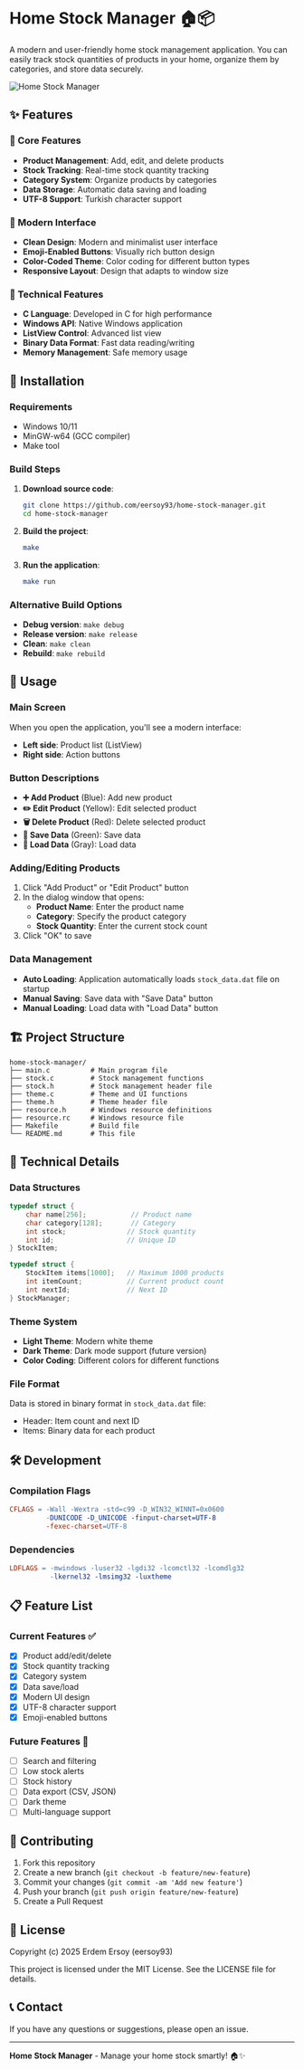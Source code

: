 # Home Stock Manager 🏠📦

A modern and user-friendly home stock management application. You can easily track stock quantities of products in your home, organize them by categories, and store data securely.

![Home Stock Manager](screenshot.png)

## ✨ Features

### 🎯 Core Features
- **Product Management**: Add, edit, and delete products
- **Stock Tracking**: Real-time stock quantity tracking
- **Category System**: Organize products by categories
- **Data Storage**: Automatic data saving and loading
- **UTF-8 Support**: Turkish character support

### 🎨 Modern Interface
- **Clean Design**: Modern and minimalist user interface
- **Emoji-Enabled Buttons**: Visually rich button design
- **Color-Coded Theme**: Color coding for different button types
- **Responsive Layout**: Design that adapts to window size

### 🔧 Technical Features
- **C Language**: Developed in C for high performance
- **Windows API**: Native Windows application
- **ListView Control**: Advanced list view
- **Binary Data Format**: Fast data reading/writing
- **Memory Management**: Safe memory usage

## 🚀 Installation

### Requirements
- Windows 10/11
- MinGW-w64 (GCC compiler)
- Make tool

### Build Steps

1. **Download source code**:
   ```bash
   git clone https://github.com/eersoy93/home-stock-manager.git
   cd home-stock-manager
   ```

2. **Build the project**:
   ```bash
   make
   ```

3. **Run the application**:
   ```bash
   make run
   ```

### Alternative Build Options

- **Debug version**: `make debug`
- **Release version**: `make release`
- **Clean**: `make clean`
- **Rebuild**: `make rebuild`

## 📱 Usage

### Main Screen
When you open the application, you'll see a modern interface:
- **Left side**: Product list (ListView)
- **Right side**: Action buttons

### Button Descriptions
- **➕ Add Product** (Blue): Add new product
- **✏️ Edit Product** (Yellow): Edit selected product
- **🗑️ Delete Product** (Red): Delete selected product
- **💾 Save Data** (Green): Save data
- **📁 Load Data** (Gray): Load data

### Adding/Editing Products
1. Click "Add Product" or "Edit Product" button
2. In the dialog window that opens:
   - **Product Name**: Enter the product name
   - **Category**: Specify the product category
   - **Stock Quantity**: Enter the current stock count
3. Click "OK" to save

### Data Management
- **Auto Loading**: Application automatically loads `stock_data.dat` file on startup
- **Manual Saving**: Save data with "Save Data" button
- **Manual Loading**: Load data with "Load Data" button

## 🏗️ Project Structure

```
home-stock-manager/
├── main.c          # Main program file
├── stock.c         # Stock management functions
├── stock.h         # Stock management header file
├── theme.c         # Theme and UI functions
├── theme.h         # Theme header file
├── resource.h      # Windows resource definitions
├── resource.rc     # Windows resource file
├── Makefile        # Build file
└── README.md       # This file
```

## 🔧 Technical Details

### Data Structures
```c
typedef struct {
    char name[256];           // Product name
    char category[128];       // Category
    int stock;               // Stock quantity
    int id;                  // Unique ID
} StockItem;

typedef struct {
    StockItem items[1000];   // Maximum 1000 products
    int itemCount;           // Current product count
    int nextId;              // Next ID
} StockManager;
```

### Theme System
- **Light Theme**: Modern white theme
- **Dark Theme**: Dark mode support (future version)
- **Color Coding**: Different colors for different functions

### File Format
Data is stored in binary format in `stock_data.dat` file:
- Header: Item count and next ID
- Items: Binary data for each product

## 🛠️ Development

### Compilation Flags
```makefile
CFLAGS = -Wall -Wextra -std=c99 -D_WIN32_WINNT=0x0600 
         -DUNICODE -D_UNICODE -finput-charset=UTF-8 
         -fexec-charset=UTF-8
```

### Dependencies
```makefile
LDFLAGS = -mwindows -luser32 -lgdi32 -lcomctl32 -lcomdlg32 
          -lkernel32 -lmsimg32 -luxtheme
```

## 📋 Feature List

### Current Features ✅
- [x] Product add/edit/delete
- [x] Stock quantity tracking
- [x] Category system
- [x] Data save/load
- [x] Modern UI design
- [x] UTF-8 character support
- [x] Emoji-enabled buttons

### Future Features 🔮
- [ ] Search and filtering
- [ ] Low stock alerts
- [ ] Stock history
- [ ] Data export (CSV, JSON)
- [ ] Dark theme
- [ ] Multi-language support

## 🤝 Contributing

1. Fork this repository
2. Create a new branch (`git checkout -b feature/new-feature`)
3. Commit your changes (`git commit -am 'Add new feature'`)
4. Push your branch (`git push origin feature/new-feature`)
5. Create a Pull Request

## 📄 License

Copyright (c) 2025 Erdem Ersoy (eersoy93)

This project is licensed under the MIT License. See the LICENSE file for details.

## 📞 Contact

If you have any questions or suggestions, please open an issue.

---

**Home Stock Manager** - Manage your home stock smartly! 🏠✨
